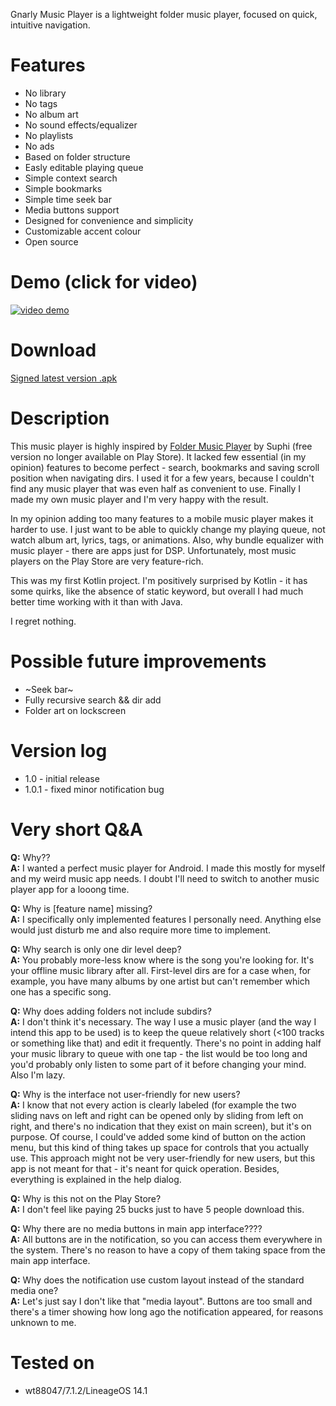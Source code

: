 Gnarly Music Player is a lightweight folder music player, focused on quick, intuitive navigation.

# Features #
* No library
* No tags
* No album art
* No sound effects/equalizer
* No playlists
* No ads
* Based on folder structure
* Easly editable playing queue
* Simple context search
* Simple bookmarks
* Simple time seek bar
* Media buttons support
* Designed for convenience and simplicity
* Customizable accent colour
* Open source

# Demo (click for video) #
[![video demo](http://img.youtube.com/vi/GRRC5_NENRY/0.jpg)](https://www.youtube.com/watch?v=GRRC5_NENRY)

# Download #
[Signed latest version .apk](https://github.com/szycikm/GnarlyMusicPlayer/releases/latest)

# Description #
This music player is highly inspired by [Folder Music Player](https://play.google.com/store/apps/details?id=com.suphi.foldermusicplayerunlocker) by Suphi (free version no longer available on Play Store). It lacked few essential (in my opinion) features to become perfect - search, bookmarks and saving scroll position when navigating dirs. I used it for a few years, because I couldn't find any music player that was even half as convenient to use. Finally I made my own music player and I'm very happy with the result.

In my opinion adding too many features to a mobile music player makes it harder to use. I just want to be able to quickly change my playing queue, not watch album art, lyrics, tags, or animations. Also, why bundle equalizer with music player - there are apps just for DSP. Unfortunately, most music players on the Play Store are very feature-rich.

This was my first Kotlin project. I'm positively surprised by Kotlin - it has some quirks, like the absence of static keyword, but overall I had much better time working with it than with Java.

I regret nothing.

# Possible future improvements #
* ~Seek bar~
* Fully recursive search && dir add
* Folder art on lockscreen

# Version log #
* 1.0 - initial release
* 1.0.1 - fixed minor notification bug

# Very short Q&A #

**Q:** Why??  
**A:** I wanted a perfect music player for Android. I made this mostly for myself and my weird music app needs. I doubt I'll need to switch to another music player app for a looong time.

**Q:** Why is [feature name] missing?  
**A:** I specifically only implemented features I personally need. Anything else would just disturb me and also require more time to implement.

**Q:** Why search is only one dir level deep?  
**A:** You probably more-less know where is the song you're looking for. It's your offline music library after all. First-level dirs are for a case when, for example, you have many albums by one artist but can't remember which one has a specific song.

**Q:** Why does adding folders not include subdirs?  
**A:** I don't think it's necessary. The way I use a music player (and the way I intend this app to be used) is to keep the queue relatively short (<100 tracks or something like that) and edit it frequently. There's no point in adding half your music library to queue with one tap - the list would be too long and you'd probably only listen to some part of it before changing your mind.
Also I'm lazy.

**Q:** Why is the interface not user-friendly for new users?  
**A:** I know that not every action is clearly labeled (for example the two sliding navs on left and right can be opened only by sliding from left on right, and there's no indication that they exist on main screen), but it's on purpose. Of course, I could've added some kind of button on the action menu, but this kind of thing takes up space for controls that you actually use. This approach might not be very user-friendly for new users, but this app is not meant for that - it's neant for quick operation. Besides, everything is explained in the help dialog.

**Q:** Why is this not on the Play Store?  
**A:** I don't feel like paying 25 bucks just to have 5 people download this.

**Q:** Why there are no media buttons in main app interface????  
**A:** All buttons are in the notification, so you can access them everywhere in the system. There's no reason to have a copy of them taking space from the main app interface.

**Q:** Why does the notification use custom layout instead of the standard media one?  
**A:** Let's just say I don't like that "media layout". Buttons are too small and there's a timer showing how long ago the notification appeared, for reasons unknown to me.

# Tested on #
* wt88047/7.1.2/LineageOS 14.1
